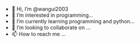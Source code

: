 - 👋 Hi, I’m @wangui2003 
- 👀 I’m interested in programming...
- 🌱 I’m currently learning programming and python...
- 💞️ I’m looking to collaborate on ...
- 📫 How to reach me ...

<!---
wangui2003/wangui2003 is a ✨ special ✨ repository because its `README.md` (this file) appears on your GitHub profile.
You can click the Preview link to take a look at your changes.
--->
